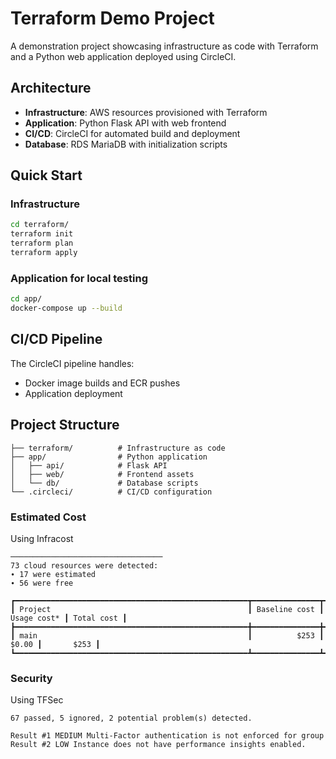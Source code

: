 
# Terraform Demo Project

A demonstration project showcasing infrastructure as code with Terraform and a Python web application deployed using CircleCI.

## Architecture

- **Infrastructure**: AWS resources provisioned with Terraform
- **Application**: Python Flask API with web frontend
- **CI/CD**: CircleCI for automated build and deployment
- **Database**: RDS MariaDB with initialization scripts

## Quick Start

### Infrastructure
```bash
cd terraform/
terraform init
terraform plan
terraform apply
```

### Application for local testing
```bash
cd app/
docker-compose up --build
```

## CI/CD Pipeline

The CircleCI pipeline handles:
- Docker image builds and ECR pushes
- Application deployment

## Project Structure

```
├── terraform/          # Infrastructure as code
├── app/                # Python application
│   ├── api/            # Flask API
│   ├── web/            # Frontend assets
│   └── db/             # Database scripts
└── .circleci/          # CI/CD configuration
```

### Estimated Cost

Using Infracost

```
──────────────────────────────────
73 cloud resources were detected:
∙ 17 were estimated
∙ 56 were free

┏━━━━━━━━━━━━━━━━━━━━━━━━━━━━━━━━━━━━━━━━━━━━━━━━━━━━┳━━━━━━━━━━━━━━━┳━━━━━━━━━━━━━┳━━━━━━━━━━━━┓
┃ Project                                            ┃ Baseline cost ┃ Usage cost* ┃ Total cost ┃
┣━━━━━━━━━━━━━━━━━━━━━━━━━━━━━━━━━━━━━━━━━━━━━━━━━━━━╋━━━━━━━━━━━━━━━╋━━━━━━━━━━━━━╋━━━━━━━━━━━━┫
┃ main                                               ┃          $253 ┃       $0.00 ┃       $253 ┃
┗━━━━━━━━━━━━━━━━━━━━━━━━━━━━━━━━━━━━━━━━━━━━━━━━━━━━┻━━━━━━━━━━━━━━━┻━━━━━━━━━━━━━┻━━━━━━━━━━━━┛
```


### Security

Using TFSec

```
67 passed, 5 ignored, 2 potential problem(s) detected.

Result #1 MEDIUM Multi-Factor authentication is not enforced for group
Result #2 LOW Instance does not have performance insights enabled.
```